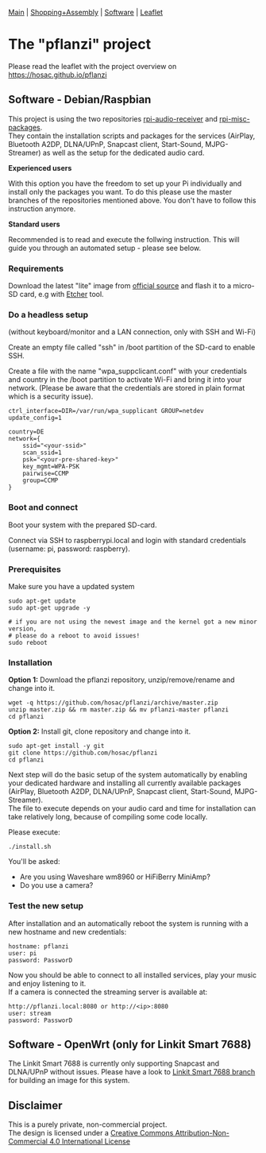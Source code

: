  [Main](Readme.md) | [Shopping+Assembly](ShoppingAssembly.md) | [Software](Software.md) | [Leaflet](https://hosac.github.io/pflanzi)

<h1>The "pflanzi" project</h1>

Please read the leaflet with the project overview on https://hosac.github.io/pflanzi

<h2>Software - Debian/Raspbian</h2>

This project is using the two repositories [rpi-audio-receiver](https://github.com/hosac/rpi-audio-receiver) and [rpi-misc-packages](https://github.com/hosac/rpi-misc-packages).<br/>
They contain the installation scripts and packages for the services (AirPlay, Bluetooth A2DP, DLNA/UPnP, Snapcast client, Start-Sound, MJPG-Streamer) as well as the setup for the dedicated audio card.

<b>Experienced users</b>

With this option you have the freedom to set up your Pi individually and install only the packages you want.
To do this please use the master branches of the repositories mentioned above. You don't have to follow this instruction anymore.

<b>Standard users</b>

Recommended is to read and execute the follwing instruction. This will guide you through an automated setup - please see below.

<h3>Requirements</h3>

Download the latest "lite" image from [official source](https://www.raspberrypi.org/downloads/raspbian) and flash it to a micro-SD card, e.g with [Etcher](https://www.balena.io/etcher/) tool.

<h3>Do a headless setup </h3> (without keyboard/monitor and a LAN connection, only with SSH and Wi-Fi)

Create an empty file called "ssh" in /boot partition of the SD-card to enable SSH.

Create a file with the name "wpa_suppclicant.conf" with your credentials and country in the /boot partition to activate Wi-Fi and bring it into your network. (Please be aware that the credentials are stored in plain format which is a security issue).

``` 
ctrl_interface=DIR=/var/run/wpa_supplicant GROUP=netdev 
update_config=1
	
country=DE 
network={
	ssid="<your-ssid>"
	scan_ssid=1
	psk="<your-pre-shared-key>"
	key_mgmt=WPA-PSK
	pairwise=CCMP
	group=CCMP
}

```

<h3>Boot and connect</h3>

Boot your system with the prepared SD-card.

Connect via SSH to raspberrypi.local and login with standard credentials (username: pi, password: raspberry).

<h3>Prerequisites</h3>

Make sure you have a updated system

	sudo apt-get update
	sudo apt-get upgrade -y
	
	# if you are not using the newest image and the kernel got a new minor version, 
	# please do a reboot to avoid issues!
	sudo reboot
	
<h3>Installation</h3> 

<b>Option 1:</b> Download the pflanzi repository, unzip/remove/rename and change into it.

```
wget -q https://github.com/hosac/pflanzi/archive/master.zip
unzip master.zip && rm master.zip && mv pflanzi-master pflanzi
cd pflanzi
```

<b>Option 2:</b> Install git, clone repository and change into it.

```
sudo apt-get install -y git
git clone https://github.com/hosac/pflanzi
cd pflanzi
```

Next step will do the basic setup of the system automatically by enabling your dedicated hardware and installing all currently available packages (AirPlay, Bluetooth A2DP, DLNA/UPnP, Snapcast client, Start-Sound, MJPG-Streamer).<br>
The file to execute depends on your audio card and time for installation can take relatively long, because of compiling some code locally.

Please execute:

```
./install.sh
```

You'll be asked:

- Are you using Waveshare wm8960 or HiFiBerry MiniAmp?
- Do you use a camera?

<h3>Test the new setup</h3>

After installation and an automatically reboot the system is running with a new hostname and new credentials:

	hostname: pflanzi
	user: pi
	password: PassworD
	
Now you should be able to connect to all installed services, play your music and enjoy listening to it.<br/>
If a camera is connected the streaming server is available at:

	http://pflanzi.local:8080 or http://<ip>:8080
	user: stream
	password: PassworD


<h2>Software - OpenWrt (only for Linkit Smart 7688)</h2>

The Linkit Smart 7688 is currently only supporting Snapcast and DLNA/UPnP without issues. Please have a look to [Linkit Smart 7688 branch](https://github.com/hosac/openwrt-source/tree/openwrt-19.07-linkitsmart7688breakout) for building an image for this system.

<h2>Disclaimer</h2>

This is a purely private, non-commercial project.<br>
The design is licensed under a [Creative Commons Attribution-Non-Commercial 4.0 International License](http://creativecommons.org/licenses/by-nc/4.0/)
